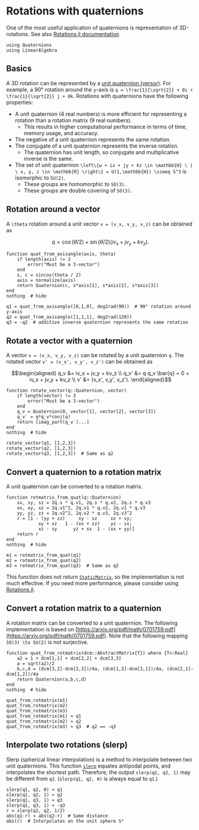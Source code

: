 # Rotations with quaternions

One of the most useful application of quaternions is representation of 3D-rotations.
See also [Rotations.jl documentation](https://juliageometry.github.io/Rotations.jl/stable/3d_quaternion/)

```@example rotation
using Quaternions
using LinearAlgebra
```

## Basics
A 3D rotation can be represented by a [unit quaternion (versor)](https://en.wikipedia.org/wiki/Versor).
For example, a 90° rotation around the ``y``-axis is ``q = \frac{1}{\sqrt{2}} + 0i + \frac{1}{\sqrt{2}} j + 0k``.
Rotations with quaternions have the following properties:

* A unit quaternion (4 real numbers) is more efficient for representing a rotation than a rotation matrix (9 real numbers).
    * This results in higher computational performance in terms of time, memory usage, and accuracy.
* The negative of a unit quaternion represents the same rotation.
* The conjugate of a unit quaternion represents the inverse rotation.
    * The quaternion has unit length, so conjugate and multiplicative inverse is the same.
* The set of unit quaternion ``\left\{w + ix + jy + kz \in \mathbb{H} \ | \ x, y, z \in \mathbb{R} \right\} = U(1,\mathbb{H}) \simeq S^3`` is isomorphic to ``SU(2)``.
    * These groups are homomorphic to ``SO(3)``.
    * These groups are double covering of ``SO(3)``.

## Rotation around a vector
A ``\theta`` rotation around a unit vector ``v = (v_x, v_y, v_z)`` can be obtained as
```math
q = \cos(\theta/2) + \sin(\theta/2)(iv_x + jv_y + kv_z).
```

```@example rotation
function quat_from_axisangle(axis, theta)
    if length(axis) != 3
        error("Must be a 3-vector")
    end
    s, c = sincos(theta / 2)
    axis = normalize(axis)
    return Quaternion(c, s*axis[1], s*axis[2], s*axis[3])
end
nothing  # hide
```

```@repl rotation
q1 = quat_from_axisangle([0,1,0], deg2rad(90))  # 90° rotation around y-axis
q2 = quat_from_axisangle([1,1,1], deg2rad(120))
q3 = -q2  # additive inverse quaternion represents the same rotation
```

## Rotate a vector with a quaternion
A vector ``v = (v_x, v_y, v_z)`` can be rotated by a unit quaternion ``q``.
The rotated vector ``v' = (v_x', v_y', v_z')`` can be obtained as
```math
\begin{aligned}
q_v &= iv_x + jv_y + kv_z \\
q_v' &= q q_v \bar{q} = 0 + iv_x + jv_y + kv_z \\
v' &= (v_x', v_y', v_z').
\end{aligned}
```

```@example rotation
function rotate_vector(q::Quaternion, vector)
    if length(vector) != 3
        error("Must be a 3-vector")
    end
    q_v = Quaternion(0, vector[1], vector[2], vector[3])
    q_v′ = q*q_v*conj(q)
    return [imag_part(q_v′)...]
end
nothing  # hide
```

```@repl rotation
rotate_vector(q1, [1,2,3])
rotate_vector(q2, [1,2,3])
rotate_vector(q3, [1,2,3])  # Same as q2
```

## Convert a quaternion to a rotation matrix
A unit quaternion can be converted to a rotation matrix.

```@example rotation
function rotmatrix_from_quat(q::Quaternion)
    sx, sy, sz = 2q.s * q.v1, 2q.s * q.v2, 2q.s * q.v3
    xx, xy, xz = 2q.v1^2, 2q.v1 * q.v2, 2q.v1 * q.v3
    yy, yz, zz = 2q.v2^2, 2q.v2 * q.v3, 2q.v3^2
    r = [1 - (yy + zz)     xy - sz     xz + sy;
            xy + sz   1 - (xx + zz)    yz - sx;
            xz - sy      yz + sx  1 - (xx + yy)]
    return r
end
nothing  # hide
```

```@repl rotation
m1 = rotmatrix_from_quat(q1)
m2 = rotmatrix_from_quat(q2)
m3 = rotmatrix_from_quat(q3)  # Same as q2
```

This function does not return [`StaticMatrix`](https://juliaarrays.github.io/StaticArrays.jl/dev/pages/api/#StaticArraysCore.StaticArray), so the implementation is not much effective.
If you need more performance, please consider using [Rotations.jl](https://github.com/JuliaGeometry/Rotations.jl).

## Convert a rotation matrix to a quaternion
A rotation matrix can be converted to a unit quaternion.
The following implementation is based on [https://arxiv.org/pdf/math/0701759.pdf](https://arxiv.org/pdf/math/0701759.pdf).
Note that the following mapping ``SO(3) \to SU(2)`` is not surjective.

```@example rotation
function quat_from_rotmatrix(dcm::AbstractMatrix{T}) where {T<:Real}
    a2 = 1 + dcm[1,1] + dcm[2,2] + dcm[3,3]
    a = sqrt(a2)/2
    b,c,d = (dcm[3,2]-dcm[2,3])/4a, (dcm[1,3]-dcm[3,1])/4a, (dcm[2,1]-dcm[1,2])/4a
    return Quaternion(a,b,c,d)
end
nothing  # hide
```

```@repl rotation
quat_from_rotmatrix(m1)
quat_from_rotmatrix(m2)
quat_from_rotmatrix(m3)
quat_from_rotmatrix(m1) ≈ q1
quat_from_rotmatrix(m2) ≈ q2
quat_from_rotmatrix(m3) ≈ q3  # q2 == -q3
```

## Interpolate two rotations (slerp)
Slerp (spherical linear interpolation) is a method to interpolate between two unit quaternions.
This function [`slerp`](@ref) equates antipodal points, and interpolates the shortest path.
Therefore, the output `slerp(q1, q2, 1)` may be different from `q2`. (`slerp(q1, q2, 0)` is always equal to `q1`.)

```@repl rotation
slerp(q1, q2, 0) ≈ q1
slerp(q1, q2, 1) ≈ q2
slerp(q1, q3, 1) ≈ q3
slerp(q1, q3, 1) ≈ -q3
r = slerp(q1, q2, 1/2)
abs(q1-r) ≈ abs(q2-r)  # Same distance
abs(r)  # Interpolates on the unit sphere S³
```
